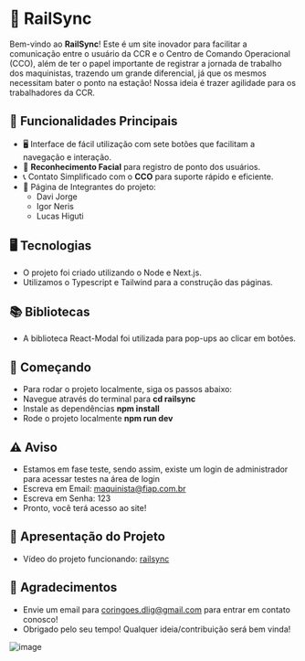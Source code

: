 # 🚄 RailSync

Bem-vindo ao **RailSync**! Este é um site inovador para facilitar a comunicação entre o usuário da CCR e o Centro de Comando Operacional (CCO), além de ter o papel importante de registrar a jornada de trabalho dos maquinistas, trazendo um grande diferencial, já que os mesmos necessitam bater o ponto na estação! Nossa ideia é trazer agilidade para os trabalhadores da CCR.

## 🌟 Funcionalidades Principais

- 🖥️ Interface de fácil utilização com sete botões que facilitam a navegação e interação.
- 📸 **Reconhecimento Facial** para registro de ponto dos usuários.
- 📞 Contato Simplificado com o **CCO** para suporte rápido e eficiente.
- 👥 Página de Integrantes do projeto:
  - Davi Jorge
  - Igor Neris
  - Lucas Higuti


## 🖥️ Tecnologias 
- O projeto foi criado utilizando o Node e Next.js.
- Utilizamos o Typescript e Tailwind para a construção das páginas.

## 📚 Bibliotecas
- A biblioteca React-Modal foi utilizada para pop-ups ao clicar em botões.

## 🚀 Começando
- Para rodar o projeto localmente, siga os passos abaixo:
- Navegue através do terminal para  **cd railsync**
- Instale as dependências **npm install**
- Rode o projeto localmente **npm run dev**



## ⚠️ Aviso
- Estamos em fase teste, sendo assim, existe um login de administrador para acessar testes na área de login
- Escreva em Email: maquinista@fiap.com.br
- Escreva em Senha: 123
- Pronto, você terá acesso ao site!


## 📼 Apresentação do Projeto
- Vídeo do projeto funcionando: [railsync](https://youtu.be/Tocc1AXV4AI)

## 💬 Agradecimentos
- Envie um email para coringoes.dlig@gmail.com para entrar em contato conosco!
- Obrigado pelo seu tempo! Qualquer ideia/contribuição será bem vinda!

![image](https://github.com/user-attachments/assets/82df0bee-3023-4193-ac05-05847d1f9926)
